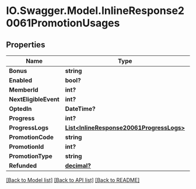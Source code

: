 # IO.Swagger.Model.InlineResponse20061PromotionUsages
## Properties

Name | Type | Description | Notes
------------ | ------------- | ------------- | -------------
**Bonus** | **string** |  | [optional] 
**Enabled** | **bool?** |  | [optional] 
**MemberId** | **int?** |  | [optional] 
**NextEligibleEvent** | **int?** |  | [optional] 
**OptedIn** | **DateTime?** |  | [optional] 
**Progress** | **int?** |  | [optional] 
**ProgressLogs** | [**List&lt;InlineResponse20061ProgressLogs&gt;**](InlineResponse20061ProgressLogs.md) |  | [optional] 
**PromotionCode** | **string** |  | [optional] 
**PromotionId** | **int?** |  | [optional] 
**PromotionType** | **string** |  | [optional] 
**Refunded** | [**decimal?**](BigDecimal.md) |  | [optional] 

[[Back to Model list]](../README.md#documentation-for-models) [[Back to API list]](../README.md#documentation-for-api-endpoints) [[Back to README]](../README.md)

